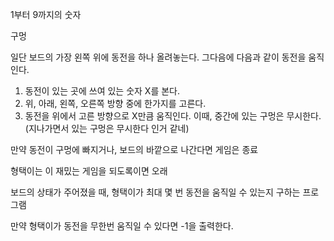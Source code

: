 1부터 9까지의 숫자

구멍

일단 보드의 가장 왼쪽 위에 동전을 하나 올려놓는다. 그다음에 다음과 같이 동전을 움직인다.

1. 동전이 있는 곳에 쓰여 있는 숫자 X를 본다.
2. 위, 아래, 왼쪽, 오른쪽 방향 중에 한가지를 고른다.
3. 동전을 위에서 고른 방향으로 X만큼 움직인다. 이때, 중간에 있는 구멍은 무시한다.(지나가면서 있는 구멍은 무시한다 인거 같네)



만약 동전이 구멍에 빠지거나, 보드의 바깥으로 나간다면 게임은 종료

형택이는 이 재밌는 게임을 되도록이면 오래

보드의 상태가 주어졌을 때, 형택이가 최대 몇 번 동전을 움직일 수 있는지 구하는 프로그램

만약 형택이가 동전을 무한번 움직일 수 있다면 -1을 출력한다.